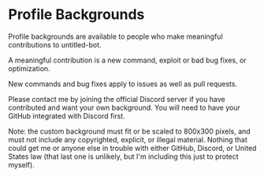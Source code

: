 # Profile Backgrounds

Profile backgrounds are available to people who make meaningful contributions to untitled-bot.

A meaningful contribution is a new command, exploit or bad bug fixes, or optimization.

New commands and bug fixes apply to issues as well as pull requests.

Please contact me by joining the official Discord server if you have contributed and want your own background.
You will need to have your GitHub integrated with Discord first.

Note: the custom background must fit or be scaled to 800x300 pixels, and must not include any
copyrighted, explicit, or illegal material.  Nothing that could get me or anyone else in
trouble with either GitHub, Discord, or United States law (that last one is unlikely, but I'm
including this just to protect myself).

